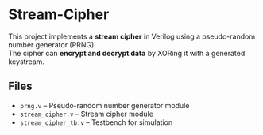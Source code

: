 # Stream-Cipher

This project implements a **stream cipher** in Verilog using a pseudo-random number generator (PRNG).  
The cipher can **encrypt and decrypt data** by XORing it with a generated keystream.

## Files

- `prng.v` – Pseudo-random number generator module
- `stream_cipher.v` – Stream cipher module
- `stream_cipher_tb.v` – Testbench for simulation
